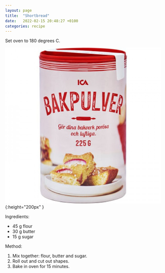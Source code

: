 ```yaml
---
layout: page
title:  "Shortbread"
date:   2022-02-15 20:48:27 +0100
categories: recipe
---
```


Set oven to 180 degrees C.

![Baking Powder](/img/bakingpowder.jpeg ){:height="200px" }

Ingredients:
* 45 g flour
* 30 g butter
* 15 g sugar

Method:
1. Mix together: flour, butter and sugar.
2. Roll out and cut out shapes.
3. Bake in oven for 15 minutes.